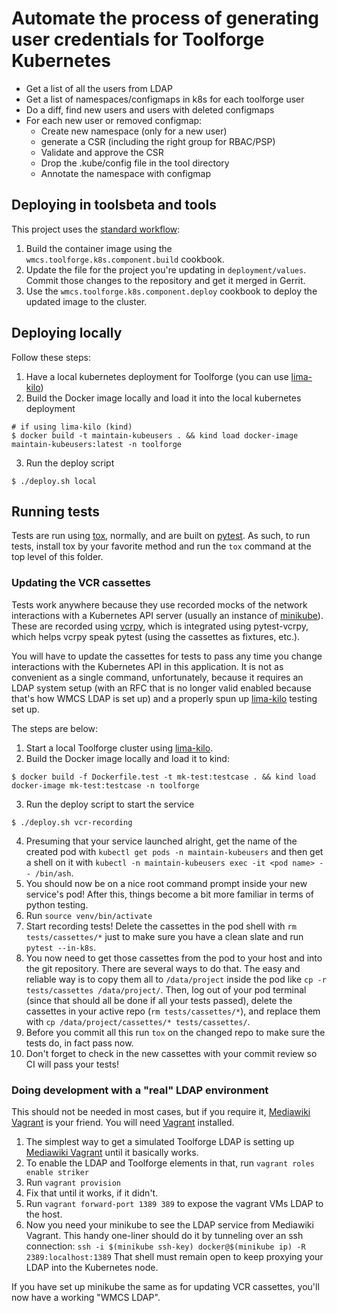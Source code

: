 # Automate the process of generating user credentials for Toolforge Kubernetes

 - Get a list of all the users from LDAP
 - Get a list of namespaces/configmaps in k8s for each toolforge user
 - Do a diff, find new users and users with deleted configmaps
 - For each new user or removed configmap:
    - Create new namespace (only for a new user)
    - generate a CSR (including the right group for RBAC/PSP)
    - Validate and approve the CSR
    - Drop the .kube/config file in the tool directory
    - Annotate the namespace with configmap

## Deploying in toolsbeta and tools
This project uses the [standard workflow](https://wikitech.wikimedia.org/wiki/Wikimedia_Cloud_Services_team/EnhancementProposals/Toolforge_Kubernetes_component_workflow_improvements):
1. Build the container image using the
    `wmcs.toolforge.k8s.component.build` cookbook.
2. Update the file for the project you're updating in `deployment/values`.
   Commit those changes to the repository and get it merged in Gerrit.
3. Use the `wmcs.toolforge.k8s.component.deploy` cookbook to deploy the updated
   image to the cluster.

## Deploying locally

Follow these steps:

1. Have a local kubernetes deployment for Toolforge (you can use [lima-kilo](https://gitlab.wikimedia.org/repos/cloud/toolforge/lima-kilo/))
2. Build the Docker image locally and load it into the local kubernetes deployment

```shell-session
# if using lima-kilo (kind)
$ docker build -t maintain-kubeusers . && kind load docker-image maintain-kubeusers:latest -n toolforge
```
3. Run the deploy script
```shell-session
$ ./deploy.sh local
```

## Running tests

Tests are run using [tox](https://tox.readthedocs.io/en/latest/), normally,
and are built on [pytest](https://pytest.org/en/latest/). As such, to run
tests, install tox by your favorite method and run the `tox` command at the
top level of this folder.

### Updating the VCR cassettes

Tests work anywhere because they use recorded mocks of the network
interactions with a Kubernetes API server (usually an instance of
[minikube](https://github.com/kubernetes/minikube)). These are recorded using
[vcrpy](https://github.com/kevin1024/vcrpy), which is integrated using
pytest-vcrpy, which helps vcrpy speak pytest (using the cassettes as fixtures,
etc.).

You will have to update the cassettes for tests to pass any time you change
interactions with the Kubernetes API in this application. It is not as
convenient as a single command, unfortunately, because it requires an LDAP
system setup (with an RFC that is no longer valid enabled because that's how
WMCS LDAP is set up) and a properly spun up
[lima-kilo](https://gitlab.wikimedia.org/repos/cloud/toolforge/lima-kilo/)
testing set up.

The steps are below:

1. Start a local Toolforge cluster using [lima-kilo](https://gitlab.wikimedia.org/repos/cloud/toolforge/lima-kilo/).
2. Build the Docker image locally and load it to kind:
```shell-session
$ docker build -f Dockerfile.test -t mk-test:testcase . && kind load docker-image mk-test:testcase -n toolforge
```
3. Run the deploy script to start the service
```shell-session
$ ./deploy.sh vcr-recording
```
4. Presuming that your service launched alright, get the name of the created
   pod with `kubectl get pods -n maintain-kubeusers` and then get a shell on
   it with `kubectl -n maintain-kubeusers exec -it <pod name> -- /bin/ash`.
5. You should now be on a nice root command prompt inside your new service's
   pod! After this, things become a bit more familiar in terms of python
   testing.
6. Run `source venv/bin/activate`
7. Start recording tests! Delete the cassettes in the pod shell with
   `rm tests/cassettes/*` just to make sure you have a clean slate and run
   `pytest --in-k8s`.
8. You now need to get those cassettes from the pod to your host and into the
   git repository. There are several ways to do that. The easy and reliable way
   is to copy them all to `/data/project` inside the pod like
   `cp -r tests/cassettes /data/project/`.  Then, log out of your pod terminal
   (since that should all be done if all your tests passed), delete the cassettes
   in your active repo (`rm tests/cassettes/*`), and replace them with
   `cp /data/project/cassettes/* tests/cassettes/`.
9. Before you commit all this run `tox` on the changed repo to make sure the
   tests do, in fact pass now.
10. Don't forget to check in the new cassettes with your commit review so CI
    will pass your tests!

### Doing development with a "real" LDAP environment

This should not be needed in most cases, but if you require it, [Mediawiki Vagrant](https://www.mediawiki.org/wiki/MediaWiki-Vagrant) is your friend.  You will need [Vagrant](https://www.vagrantup.com/) installed.

1. The simplest way to get a simulated Toolforge LDAP is setting up [Mediawiki
   Vagrant](https://www.mediawiki.org/wiki/MediaWiki-Vagrant) until it
   basically works.
2. To enable the LDAP and Toolforge elements in that, run `vagrant roles
   enable striker`
3. Run `vagrant provision`
4. Fix that until it works, if it didn't.
5. Run `vagrant forward-port 1389 389` to expose the vagrant VMs LDAP to the
   host.
6. Now you need your minikube to see the LDAP service from Mediawiki Vagrant.
   This handy one-liner should do it by tunneling over an ssh connection: `ssh
   -i $(minikube ssh-key) docker@$(minikube ip) -R 2389:localhost:1389`
   That shell must remain open to keep proxying your LDAP into the Kubernetes
   node.

If you have set up minikube the same as for updating VCR cassettes, you'll now
have a working "WMCS LDAP".
